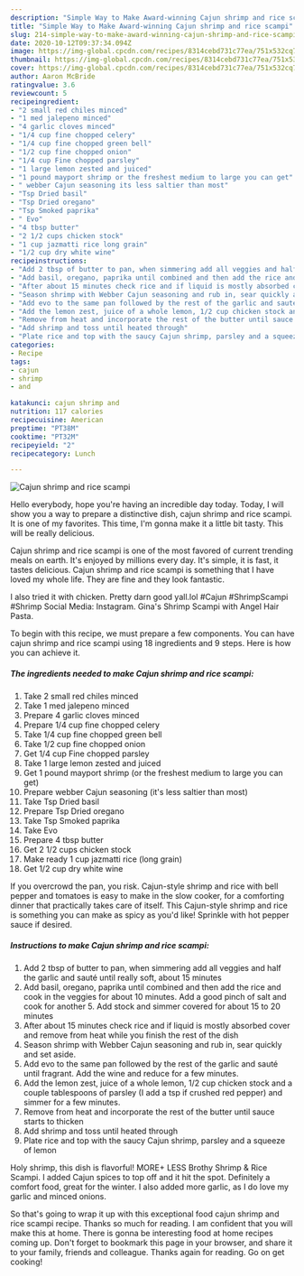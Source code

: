 ```yaml
---
description: "Simple Way to Make Award-winning Cajun shrimp and rice scampi"
title: "Simple Way to Make Award-winning Cajun shrimp and rice scampi"
slug: 214-simple-way-to-make-award-winning-cajun-shrimp-and-rice-scampi
date: 2020-10-12T09:37:34.094Z
image: https://img-global.cpcdn.com/recipes/8314cebd731c77ea/751x532cq70/cajun-shrimp-and-rice-scampi-recipe-main-photo.jpg
thumbnail: https://img-global.cpcdn.com/recipes/8314cebd731c77ea/751x532cq70/cajun-shrimp-and-rice-scampi-recipe-main-photo.jpg
cover: https://img-global.cpcdn.com/recipes/8314cebd731c77ea/751x532cq70/cajun-shrimp-and-rice-scampi-recipe-main-photo.jpg
author: Aaron McBride
ratingvalue: 3.6
reviewcount: 5
recipeingredient:
- "2 small red chiles minced"
- "1 med jalepeno minced"
- "4 garlic cloves minced"
- "1/4 cup fine chopped celery"
- "1/4 cup fine chopped green bell"
- "1/2 cup fine chopped onion"
- "1/4 cup Fine chopped parsley"
- "1 large lemon zested and juiced"
- "1 pound mayport shrimp or the freshest medium to large you can get"
- " webber Cajun seasoning its less saltier than most"
- "Tsp Dried basil"
- "Tsp Dried oregano"
- "Tsp Smoked paprika"
- " Evo"
- "4 tbsp butter"
- "2 1/2 cups chicken stock"
- "1 cup jazmatti rice long grain"
- "1/2 cup dry white wine"
recipeinstructions:
- "Add 2 tbsp of butter to pan, when simmering add all veggies and half the garlic and sauté until really soft, about 15 minutes"
- "Add basil, oregano, paprika until combined and then add the rice and cook in the veggies for about 10 minutes. Add a good pinch of salt and cook for another 5. Add stock and simmer covered for about 15 to 20 minutes"
- "After about 15 minutes check rice and if liquid is mostly absorbed cover and remove from heat while you finish the rest of the dish"
- "Season shrimp with Webber Cajun seasoning and rub in, sear quickly and set aside."
- "Add evo to the same pan followed by the rest of the garlic and sauté until fragrant. Add the wine and reduce for a few minutes."
- "Add the lemon zest, juice of a whole lemon, 1/2 cup chicken stock and a couple tablespoons of parsley (I add a tsp if crushed red pepper) and simmer for a few minutes."
- "Remove from heat and incorporate the rest of the butter until sauce starts to thicken"
- "Add shrimp and toss until heated through"
- "Plate rice and top with the saucy Cajun shrimp, parsley and a squeeze of lemon"
categories:
- Recipe
tags:
- cajun
- shrimp
- and

katakunci: cajun shrimp and 
nutrition: 117 calories
recipecuisine: American
preptime: "PT38M"
cooktime: "PT32M"
recipeyield: "2"
recipecategory: Lunch

---
```



![Cajun shrimp and rice scampi](https://img-global.cpcdn.com/recipes/8314cebd731c77ea/751x532cq70/cajun-shrimp-and-rice-scampi-recipe-main-photo.jpg)

Hello everybody, hope you're having an incredible day today. Today, I will show you a way to prepare a distinctive dish, cajun shrimp and rice scampi. It is one of my favorites. This time, I'm gonna make it a little bit tasty. This will be really delicious.

Cajun shrimp and rice scampi is one of the most favored of current trending meals on earth. It's enjoyed by millions every day. It's simple, it is fast, it tastes delicious. Cajun shrimp and rice scampi is something that I have loved my whole life. They are fine and they look fantastic.

I also tried it with chicken. Pretty darn good yall.lol #Cajun #ShrimpScampi #Shrimp Social Media: Instagram. Gina&#39;s Shrimp Scampi with Angel Hair Pasta.


To begin with this recipe, we must prepare a few components. You can have cajun shrimp and rice scampi using 18 ingredients and 9 steps. Here is how you can achieve it.

<!--inarticleads1-->

##### The ingredients needed to make Cajun shrimp and rice scampi:

1. Take 2 small red chiles minced
1. Take 1 med jalepeno minced
1. Prepare 4 garlic cloves minced
1. Prepare 1/4 cup fine chopped celery
1. Take 1/4 cup fine chopped green bell
1. Take 1/2 cup fine chopped onion
1. Get 1/4 cup Fine chopped parsley
1. Take 1 large lemon zested and juiced
1. Get 1 pound mayport shrimp (or the freshest medium to large you can get)
1. Prepare  webber Cajun seasoning (it&#39;s less saltier than most)
1. Take Tsp Dried basil
1. Prepare Tsp Dried oregano
1. Take Tsp Smoked paprika
1. Take  Evo
1. Prepare 4 tbsp butter
1. Get 2 1/2 cups chicken stock
1. Make ready 1 cup jazmatti rice (long grain)
1. Get 1/2 cup dry white wine


If you overcrowd the pan, you risk. Cajun-style shrimp and rice with bell pepper and tomatoes is easy to make in the slow cooker, for a comforting dinner that practically takes care of itself. This Cajun-style shrimp and rice is something you can make as spicy as you&#39;d like! Sprinkle with hot pepper sauce if desired. 

<!--inarticleads2-->

##### Instructions to make Cajun shrimp and rice scampi:

1. Add 2 tbsp of butter to pan, when simmering add all veggies and half the garlic and sauté until really soft, about 15 minutes
1. Add basil, oregano, paprika until combined and then add the rice and cook in the veggies for about 10 minutes. Add a good pinch of salt and cook for another 5. Add stock and simmer covered for about 15 to 20 minutes
1. After about 15 minutes check rice and if liquid is mostly absorbed cover and remove from heat while you finish the rest of the dish
1. Season shrimp with Webber Cajun seasoning and rub in, sear quickly and set aside.
1. Add evo to the same pan followed by the rest of the garlic and sauté until fragrant. Add the wine and reduce for a few minutes.
1. Add the lemon zest, juice of a whole lemon, 1/2 cup chicken stock and a couple tablespoons of parsley (I add a tsp if crushed red pepper) and simmer for a few minutes.
1. Remove from heat and incorporate the rest of the butter until sauce starts to thicken
1. Add shrimp and toss until heated through
1. Plate rice and top with the saucy Cajun shrimp, parsley and a squeeze of lemon


Holy shrimp, this dish is flavorful! MORE+ LESS Brothy Shrimp &amp; Rice Scampi. I added Cajun spices to top off and it hit the spot. Definitely a comfort food, great for the winter. I also added more garlic, as I do love my garlic and minced onions. 

So that's going to wrap it up with this exceptional food cajun shrimp and rice scampi recipe. Thanks so much for reading. I am confident that you will make this at home. There is gonna be interesting food at home recipes coming up. Don't forget to bookmark this page in your browser, and share it to your family, friends and colleague. Thanks again for reading. Go on get cooking!
